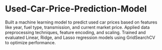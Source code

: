 # Used-Car-Price-Prediction-Model
Built a machine learning model to predict used car prices based on features like year, fuel type, transmission, and current market price. Applied data preprocessing techniques, feature encoding, and scaling. Trained and evaluated Linear, Ridge, and Lasso regression models using GridSearchCV to optimize performance. 
